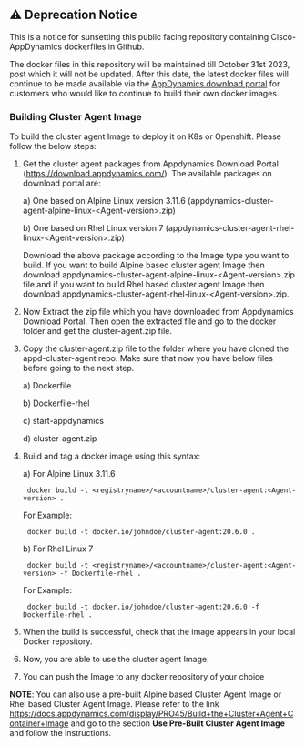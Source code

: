 ## ⚠️ Deprecation Notice
This is a notice for sunsetting this public facing repository containing Cisco-AppDynamics dockerfiles in Github.

The docker files in this repository will be maintained till October 31st 2023, post which it will not be updated. After this date, the latest docker files will continue to be made available via the [AppDynamics download portal](https://download.appdynamics.com/) for customers who would like to continue to build their own docker images.

### Building Cluster Agent Image

To build the cluster agent Image to deploy it on K8s or Openshift. Please follow the below steps:

1. Get the cluster agent packages from Appdynamics Download Portal (https://download.appdynamics.com/). 
The available packages on download portal are:

    a) One based on Alpine Linux version 3.11.6 (appdynamics-cluster-agent-alpine-linux-\<Agent-version\>.zip) 
    
    b) One based on Rhel Linux version 7 (appdynamics-cluster-agent-rhel-linux-\<Agent-version\>.zip)
    
    Download the above package according to the Image type you want to build. 
    If you want to build Alpine based cluster agent Image then download appdynamics-cluster-agent-alpine-linux-\<Agent-version\>.zip file and if you want to build Rhel based cluster agent Image then download appdynamics-cluster-agent-rhel-linux-\<Agent-version\>.zip.

2. Now Extract the zip file which you have downloaded from Appdynamics Download Portal. Then open the extracted file and go to the docker folder and get the cluster-agent.zip file.

3. Copy the cluster-agent.zip file to the folder where you have cloned the appd-cluster-agent repo. Make sure that now you have below files before going to the next step.

    a) Dockerfile
    
    b) Dockerfile-rhel
    
    c) start-appdynamics 
    
    d) cluster-agent.zip 

4. Build and tag a docker image using this syntax:

    a) For Alpine Linux 3.11.6

        docker build -t <registryname>/<accountname>/cluster-agent:<Agent-version> .
        
      For Example:
      
        docker build -t docker.io/johndoe/cluster-agent:20.6.0 .
         
    b) For Rhel Linux 7
    
        docker build -t <registryname>/<accountname>/cluster-agent:<Agent-version> -f Dockerfile-rhel .
          
      For Example:
     
        docker build -t docker.io/johndoe/cluster-agent:20.6.0 -f Dockerfile-rhel .
 
5. When the build is successful, check that the image appears in your local Docker repository.

6. Now, you are able to use the cluster agent Image.

7. You can push the Image to any docker repository of your choice

**NOTE**: You can also use a pre-built Alpine based Cluster Agent Image or Rhel based Cluster Agent Image. Please refer to the link https://docs.appdynamics.com/display/PRO45/Build+the+Cluster+Agent+Container+Image and go to the section **Use Pre-Built Cluster Agent Image** and follow the instructions.
